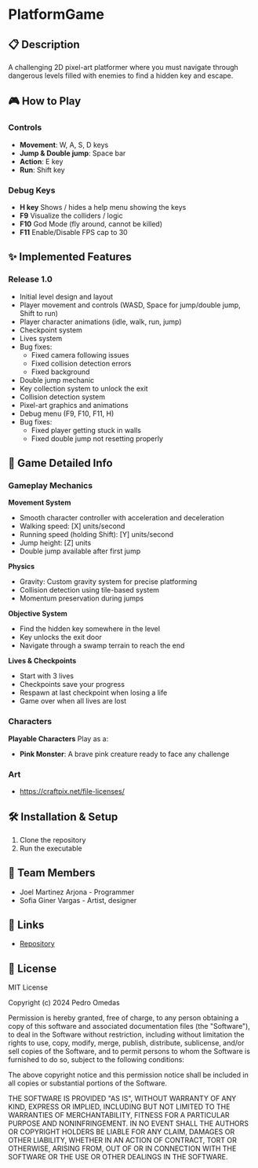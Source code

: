 # PlatformGame

## 📋 Description
A challenging 2D pixel-art platformer where you must navigate through dangerous levels filled with enemies to find a hidden key and escape. 

## 🎮 How to Play

### Controls
- **Movement**: W, A, S, D keys
- **Jump & Double jump**: Space bar
- **Action**: E key
- **Run**: Shift key

### Debug Keys
- **H key** Shows / hides a help menu showing the keys
- **F9** Visualize the colliders / logic
- **F10** God Mode (fly around, cannot be killed)
- **F11** Enable/Disable FPS cap to 30

## ✨ Implemented Features

### Release 1.0
- Initial level design and layout
- Player movement and controls (WASD, Space for jump/double jump, Shift to run)
- Player character animations (idle, walk, run, jump)
- Checkpoint system
- Lives system
- Bug fixes:
  - Fixed camera following issues
  - Fixed collision detection errors
  - Fixed background
- Double jump mechanic
- Key collection system to unlock the exit
- Collision detection system
- Pixel-art graphics and animations
- Debug menu (F9, F10, F11, H)
- Bug fixes:
  - Fixed player getting stuck in walls
  - Fixed double jump not resetting properly

## 📖 Game Detailed Info

### Gameplay Mechanics

**Movement System**
- Smooth character controller with acceleration and deceleration
- Walking speed: [X] units/second
- Running speed (holding Shift): [Y] units/second
- Jump height: [Z] units
- Double jump available after first jump

**Physics**
- Gravity: Custom gravity system for precise platforming
- Collision detection using tile-based system
- Momentum preservation during jumps

**Objective System**
- Find the hidden key somewhere in the level
- Key unlocks the exit door
- Navigate through a swamp terrain to reach the end

**Lives & Checkpoints**
- Start with 3 lives
- Checkpoints save your progress
- Respawn at last checkpoint when losing a life
- Game over when all lives are lost

### Characters
**Playable Characters** Play as a:

- **Pink Monster**: A brave pink creature ready to face any challenge

### Art
- https://craftpix.net/file-licenses/

## 🛠️ Installation & Setup
1. Clone the repository
2. Run the executable

## 👥 Team Members
- Joel Martinez Arjona - Programmer
- Sofia Giner Vargas - Artist, designer

## 🔗 Links
- [Repository](link)

## 📝 License
MIT License

Copyright (c) 2024 Pedro Omedas

Permission is hereby granted, free of charge, to any person obtaining a copy
of this software and associated documentation files (the "Software"), to deal
in the Software without restriction, including without limitation the rights
to use, copy, modify, merge, publish, distribute, sublicense, and/or sell
copies of the Software, and to permit persons to whom the Software is
furnished to do so, subject to the following conditions:

The above copyright notice and this permission notice shall be included in all
copies or substantial portions of the Software.

THE SOFTWARE IS PROVIDED "AS IS", WITHOUT WARRANTY OF ANY KIND, EXPRESS OR
IMPLIED, INCLUDING BUT NOT LIMITED TO THE WARRANTIES OF MERCHANTABILITY,
FITNESS FOR A PARTICULAR PURPOSE AND NONINFRINGEMENT. IN NO EVENT SHALL THE
AUTHORS OR COPYRIGHT HOLDERS BE LIABLE FOR ANY CLAIM, DAMAGES OR OTHER
LIABILITY, WHETHER IN AN ACTION OF CONTRACT, TORT OR OTHERWISE, ARISING FROM,
OUT OF OR IN CONNECTION WITH THE SOFTWARE OR THE USE OR OTHER DEALINGS IN THE
SOFTWARE.